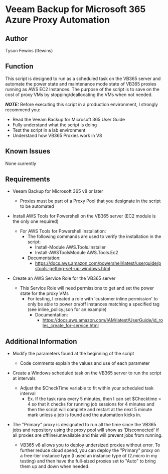 # Veeam Backup for Microsoft 365 Azure Proxy Automation

## Author

Tyson Fewins (tfewins)

## Function

This script is designed to run as a scheduled task on the VB365 server and automate the power state and maintenance mode state of VB365 proxies running as AWS EC2 Instances. The purpose of the script is to save on the cost of proxy VMs by stopping/deallocating the VMs when not needed. 

***NOTE:*** Before executing this script in a production environment, I strongly recommend you:

* Read the Veeam Backup for Microsoft 365 User Guide
* Fully understand what the script is doing
* Test the script in a lab environment
* Understand how VB365 Proxies work in V8

## Known Issues

None currently

## Requirements

* Veeam Backup for Microsoft 365 v8 or later
  * Proxies must be part of a Proxy Pool that you designate in the script to be automated

* Install AWS Tools for Powershell on the VB365 server (EC2 module is the only one required)
  * For AWS Tools for Powershell installation:
    * The following commands are used to verify the installation in the script:
        * Install-Module AWS.Tools.Installer
        * Install-AWSToolsModule AWS.Tools.Ec2
    * Documentation:
	  * https://docs.aws.amazon.com/powershell/latest/userguide/pstools-getting-set-up-windows.html

* Create an AWS Service Role for the VB365 server
  * This Service Role will need permissions to get and set the power state for the proxy VMs
    * For testing, I created a role with 'customer inline permission' to only be able to power on/off instances matching a specified tag (see inline_policy.json for an example)
    	* Documentation:
    		* https://docs.aws.amazon.com/IAM/latest/UserGuide/id_roles_create_for-service.html

## Additional Information

* Modify the parameters found at the beginning of the script
  * Code comments explain the values and use of each parameter

* Create a Windows scheduled task on the VB365 server to run the script at intervals
  * Adjust the $CheckTime variable to fit within your scheduled task interval
    * Ex. If the task runs every 5 minutes, then I can set $Checktime = 4 so that it checks for running job sessions for 4 minutes and then the script will complete and restart at the next 5 minute mark unless a job is found and the automation kicks in. 

* The "Primary" proxy is designated to run all the time since the VB365 jobs and repository using the proxy pool will show as 'Disconnected' if all proxies are offline/unavailable and this will prevent jobs from running.
    * VB365 v8 allows you to deploy undersized proxies without error. To further reduce cloud spend, you can deploy the "Primary" proxy on a free-tier instance type (I used an instance type of t2.micro in my testing) and then have the full-sized proxies set to "Auto" to bring them up and down when needed.  
